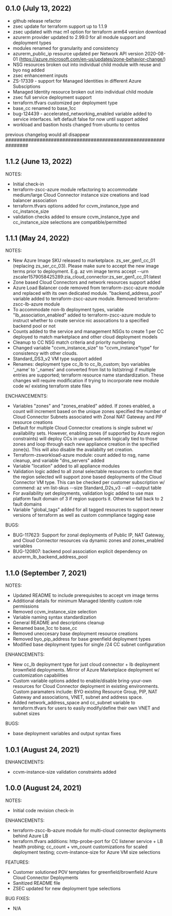 ## 0.1.0 (July 13, 2022)
* github release refactor
* zsec update for terraform support up to 1.1.9
* zsec updated with mac m1 option for terraform arm64 version download
* azurerm provider updated to 2.99.0 for all module support and deployment types
* modules renamed for granularity and consistency
* azurerm_public_ip resource updated per Network API version 2020-08-01 (https://azure.microsoft.com/en-us/updates/zone-behavior-change/)
* NSG resources broken out into individual child module with reuse and byo nsg added
* zsec enhancement inputs
* ZS-17339 - support for Managed Identities in different Azure Subsciptions
* Managed Identity resource broken out into individual child module
* zsec full service deployment support
* terraform.tfvars customized per deployment type
* base_cc renamed to base_1cc
* bug-124439 - accelerated_networking_enabled variable added to service interfaces. left default false for now until support added
* workload and bastion hosts changed from ubuntu to centos


previous changelog would all disappear
################################################################

## 1.1.2 (June 13, 2022)
NOTES:
* Initial check-in
* terraform-zscc-azure module refactoring to accommodate medium/large Cloud Connector instance size creations and load balancer association
* terraform.tfvars options added for ccvm_instance_type and cc_instance_size
* validation checks added to ensure ccvm_instance_type and cc_instance_size selections are compatible/permitted

## 1.1.1 (May 24, 2022)
NOTES:
* New Azure Image SKU released to marketplace. zs_ser_gen1_cc_01 (replacing zs_ser_cc_03). Please make sure to accept the new image terms prior to deployment. E.g. az vm image terms accept --urn zscaler1579058425289:zia_cloud_connector:zs_ser_gen1_cc_01:latest
* Zone based Cloud Connectors and network resources support added
* Azure Load Balancer code removed from terraform-zscc-azure module and replaced with its own dedicated module. "backend_address_pool" variable added to terraform-zscc-azure module. Removed terraform-zscc-lb-azure module
* To accommodate non-lb deployment types, variable "lb_association_enabled" added to terraform-zscc-azure module to instruct whether to create service nic assocations to a specified backend pool or not
* Counts added to the service and management NSGs to create 1 per CC deployed to match marketplace and other cloud deployment models
* Cleanup to CC NSG match criteria and priority numbering
* Changed variable "ccvm_instance_size" to "ccvm_instance"type" for consistency with other clouds.
* Standard_DS3_v2 VM type support added
* Renames: deployment type cc_lb to cc_lb_custom; byo variables '_name' to '_names' and converted from list to list(string) if multiple entries are supported; terraform resource name standardization. These changes will require modification if trying to incorporate new module code w/ existing terraform state files

ENCHANCEMENTS:
* Variables "zones" and "zones_enabled" added. If zones enabled, a count will increment based on the unique zones specified the number of Cloud Connector Subnets associated with Zonal NAT Gateway and PIP resource creations
* Default for multiple Cloud Connector creations is single subnet w/ availability sets. However, enabling zones (if supported by Azure region constraints) will deploy CCs in unique subnets logically tied to those zones and loop through each new appliance creation in the specified zone(s). This will also disable the availabilty set creation.
* Terraform-zsworkload-azure module: count added to nsg, name cleanup, and variable "dns_servers" added
* Variable "location" added to all appliance modules
* Validation logic added to all zonal selectable resources to confirm that the region selected will support zone based deployments of the Cloud Connector VM type. This can be checked per customer subscription w/ commend: az vm list-skus --size Standard_D2s_v3 --all --output table
* For availability set deployments, validation logic added to use max platform fault domain of 3 if region supports it. Otherwise fall back to 2 fault domains
* Variable "global_tags" added for all tagged resources to support newer versions of terraform as well as custom commpliance tagging ease

BUGS:
* BUG-117623: Support for zonal deployments of Public IP, NAT Gateway, and Cloud Connector resources via dynamic zones and zones_enabled variables
* BUG-120807: backend pool association explicit dependency on azurerm_lb_backend_address_pool

## 1.1.0 (September 7, 2021)
NOTES:
* Updated README to include prerequisites to accept vm image terms
* Additional details for minimum Managed Identity custom role permissions
* Removed ccvm_instance_size selection
* Variable naming syntax standardization
* General README and descriptions cleanup
* Renamed base_1cc to base_cc
* Removed uneccesary base deployment resource creations
* Removed byo_pip_address for base greenfield deployment types
* Modified base deployment types for single /24 CC subnet configuration

ENHANCEMENTS:
* New cc_lb deployment type for just cloud connector + lb deployment brownfield deployments. Mirror of Azure Marketplace deployment w/ customization capabilities
* Custom variable options added to enable/disable bring-your-own resources for Cloud Connector deployment in existing environments. Custom paramaters include: BYO existing Resource Group, PIP, NAT Gateway and associations, VNET, subnet and address space.
* Added network_address_space and cc_subnet variable to terraform.tfvars for users to easily modify/define their own VNET and subnet sizes

BUGS:
* base deployment variables and output syntax fixes


## 1.0.1 (August 24, 2021)
ENHANCEMENTS:
* ccvm-instance-size validation constraints added


## 1.0.0 (August 24, 2021)

NOTES:
* Initial code revision check-in

ENHANCEMENTS:
* terraform-zscc-lb-azure module for multi-cloud connector deployments behind Azure LB
* terraform.tfvars additions: http-probe-port for CC listener service + LB health probing; cc_count + vm_count customizations for scaled deployment testing; ccvm-instance-size for Azure VM size selections

FEATURES:
* Customer solutioned POV templates for greenfield/brownfield Azure Cloud Connector Deployments
* Sanitized README file
* ZSEC updated for new deployment type selections

BUG FIXES: 
* N/A
